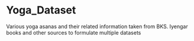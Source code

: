 # Yoga_Dataset
Various yoga asanas and their related information taken from BKS. Iyengar books and other sources to formulate multiple datasets
